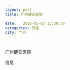 ```yaml
--- 
layout: post 
title: 广州健安医院

date:   2016-05-03 13:39:56 
categories: 其他  
city: 广州
  
--- 
```

   
广州健安医院

信息

